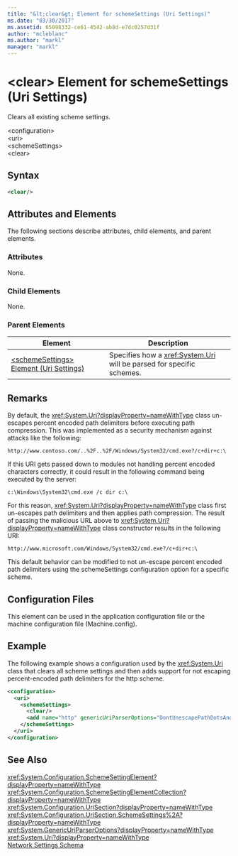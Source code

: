 ```yaml
---
title: "&lt;clear&gt; Element for schemeSettings (Uri Settings)"
ms.date: "03/30/2017"
ms.assetid: 65098332-ce61-4542-ab8d-e7dc0257d31f
author: "mcleblanc"
ms.author: "markl"
manager: "markl"
---
```

# &lt;clear&gt; Element for schemeSettings (Uri Settings)
Clears all existing scheme settings.  

 \<configuration>  
\<uri>  
\<schemeSettings>  
\<clear>  

## Syntax  

```xml  
<clear/>  
```  

## Attributes and Elements  
 The following sections describe attributes, child elements, and parent elements.  

### Attributes  
 None.  

### Child Elements  
 None.  

### Parent Elements  


|Element|Description|  
|-------------|-----------------|  
|[\<schemeSettings> Element (Uri Settings)](../../../../../docs/framework/configure-apps/file-schema/network/schemesettings-element-uri-settings.md)|Specifies how a <xref:System.Uri> will be parsed for specific schemes.|  

## Remarks  
 By default, the <xref:System.Uri?displayProperty=nameWithType> class un-escapes percent encoded path delimiters before executing path compression. This was implemented as a security mechanism against attacks like the following:  

 `http://www.contoso.com/..%2F..%2F/Windows/System32/cmd.exe?/c+dir+c:\`  

 If this URI gets passed down to modules not handling percent encoded characters correctly, it could result in the following command being executed by the server:  

 `c:\Windows\System32\cmd.exe /c dir c:\`  

 For this reason, <xref:System.Uri?displayProperty=nameWithType> class first un-escapes path delimiters and then applies path compression. The result of passing the malicious URL above to <xref:System.Uri?displayProperty=nameWithType> class constructor results in the following URI:  

 `http://www.microsoft.com/Windows/System32/cmd.exe?/c+dir+c:\`  

 This default behavior can be modified to not un-escape percent encoded path delimiters using the schemeSettings configuration option for a specific scheme.  

## Configuration Files  
 This element can be used in the application configuration file or the machine configuration file (Machine.config).  

## Example  
 The following example shows a configuration used by the <xref:System.Uri> class that clears all scheme settings and then adds support for not escaping percent-encoded path delimiters for the http scheme.  

```xml  
<configuration>  
  <uri>  
    <schemeSettings>  
      <clear/>  
      <add name="http" genericUriParserOptions="DontUnescapePathDotsAndSlashes"/>  
    </schemeSettings>  
  </uri>  
</configuration>  
```  

## See Also  
 <xref:System.Configuration.SchemeSettingElement?displayProperty=nameWithType>  
 <xref:System.Configuration.SchemeSettingElementCollection?displayProperty=nameWithType>  
 <xref:System.Configuration.UriSection?displayProperty=nameWithType>  
 <xref:System.Configuration.UriSection.SchemeSettings%2A?displayProperty=nameWithType>  
 <xref:System.GenericUriParserOptions?displayProperty=nameWithType>  
 <xref:System.Uri?displayProperty=nameWithType>  
 [Network Settings Schema](../../../../../docs/framework/configure-apps/file-schema/network/index.md)
